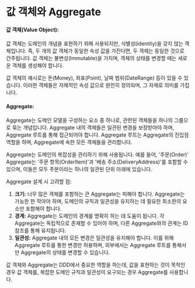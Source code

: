 # 값 객체와 Aggregate

#### 값 객체(Value Object):

값 객체는 도메인의 개념을 표현하기 위해 사용되지만, 식별성(identity)을 갖지 않는 객체입니다. 즉, 두 개의 값 객체가 동일한 속성 값을 가진다면, 두 객체는 동일한 것으로 간주됩니다. 값 객체는 불변성(Immutable)을 가지며, 객체의 상태를 변경할 때는 새로운 객체를 생성해야 합니다.

값 객체의 예시로는 돈(Money), 좌표(Point), 날짜 범위(DateRange) 등이 있을 수 있습니다. 이러한 객체들은 자체적인 속성 값으로 완전히 정의되며, 그 자체로 의미를 가집니다.

#### Aggregate:

Aggregate는 도메인 모델을 구성하는 요소 중 하나로, 관련된 객체들을 하나의 그룹으로 묶는 개념입니다. Aggregate 내의 객체들은 일관된 변경을 보장받아야 하며, Aggregate 루트를 통해 접근되어야 합니다. Aggregate 루트는 Aggregate의 진입점 역할을 하며, Aggregate에 속한 모든 객체들을 관리합니다.

Aggregate는 도메인의 복잡성을 관리하기 위해 사용됩니다. 예를 들어, '주문(Order)' Aggregate는 '주문 항목(OrderItem)'과 '배송 주소(DeliveryAddress)'를 포함할 수 있으며, 이들은 모두 주문이라는 하나의 일관된 단위 아래에 있습니다.

Aggregate 설계 시 고려할 점:

1. **크기:** 너무 많은 객체를 포함하는 큰 Aggregate는 피해야 합니다. Aggregate는 가능한 한 작아야 하며, 도메인의 규칙과 일관성을 유지하는 데 필요한 최소한의 요소만 포함해야 합니다.
2. **경계:** Aggregate는 도메인의 경계를 명확히 하는 데 도움이 됩니다. 각 Aggregate는 독립적으로 존재할 수 있어야 하며, 다른 Aggregate와의 관계는 ID 참조를 통해 유지됩니다.
3. **일관성:** Aggregate 내의 모든 변경은 일관성을 유지해야 합니다. 이를 위해 Aggregate 루트를 통한 변경만 허용하며, 외부에서는 Aggregate 루트를 통해서만 Aggregate의 상태를 변경할 수 있습니다.

값 객체와 Aggregate는 DDD에서 중요한 역할을 하는데, 값을 표현하는 것이 목적인 경우 값 객체를, 복잡한 도메인 규칙과 일관성이 요구되는 경우 Aggregate를 사용합니다.

